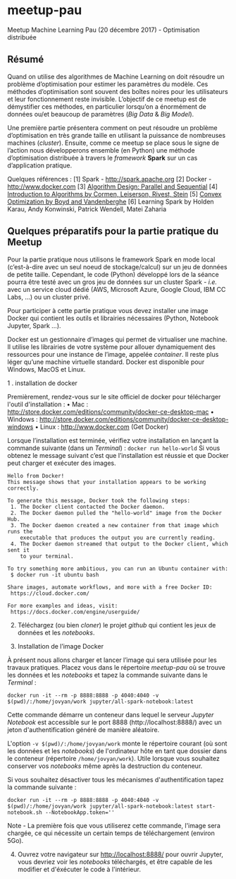 # meetup-pau

Meetup Machine Learning Pau (20 décembre 2017) - Optimisation distribuée

## Résumé 

Quand on utilise des algorithmes de Machine Learning on doit résoudre un problème d’optimisation pour estimer les paramètres du modèle. Ces méthodes d’optimisation sont souvent des boîtes noires pour les utilisateurs et leur fonctionnement reste invisible. L’objectif de ce meetup est de démystifier ces méthodes, en particulier lorsqu’on a énormément de données ou/et beaucoup de paramètres (_Big Data_ & _Big Model_).

Une première partie présentera comment on peut résoudre un problème d’optimisation en très grande taille en utilisant la puissance de nombreuses machines (_cluster_). Ensuite, comme ce meetup se place sous le signe de l’action nous développerons ensemble (en Python) une méthode d’optimisation distribuée à travers le _framework_ **Spark** sur un cas d’application pratique.

Quelques références :
[1] Spark - http://spark.apache.org
[2] Docker - http://www.docker.com
[3] [Algorithm Design: Parallel and Sequential](http://www.parallel-algorithms-book.com)
[4] [Introduction to Algorithms by Cormen, Leiserson, Rivest, Stein](https://mitpress.mit.edu/sites/default/files/titles/sample/0262533057chap27.pdf)
[5] [Convex Optimization by Boyd and Vandenberghe](http://web.stanford.edu/~boyd/cvxbook/)
[6] Learning Spark by Holden Karau, Andy Konwinski, Patrick Wendell, Matei Zaharia

## Quelques préparatifs pour la partie pratique du Meetup

Pour la partie pratique nous utilisons le framework Spark en mode local (c’est-à-dire avec un seul noeud de stockage/calcul) sur un jeu de données de petite taille. Cependant, le code (Python) développé lors de la séance pourra être testé avec un gros jeu de données sur un cluster Spark - _i.e._ avec un service cloud dédié (AWS, Microsoft Azure, Google Cloud, IBM CC Labs, …) ou un cluster privé.

Pour participer à cette partie pratique vous devez installer une image Docker qui contient les outils et librairies nécessaires (Python, Notebook Jupyter, Spark …).

Docker est un gestionnaire d’images qui permet de virtualiser une machine. Il utilise les librairies de votre système pour allouer dynamiquement des ressources pour une instance de l’image, appelée _container_. Il reste plus léger qu’une machine virtuelle standard. Docker est disponible pour Windows, MacOS et Linux.

1 . installation de docker

Premièrement, rendez-vous sur le site officiel de docker pour télécharger l'outil d'installation :
	•	Mac : http://store.docker.com/editions/community/docker-ce-desktop-mac
	•	Windows : http://store.docker.com/editions/community/docker-ce-desktop-windows
	•	Linux : http://www.docker.com (Get Docker)

Lorsque l’installation est terminée, vérifiez votre installation en lançant la commande suivante (dans un _Terminal_) :
```docker run hello-world```
Si vous obtenez le message suivant c’est que l’installation est réussie et que Docker peut charger et exécuter des images.

```
Hello from Docker!
This message shows that your installation appears to be working correctly.

To generate this message, Docker took the following steps:
 1. The Docker client contacted the Docker daemon.
 2. The Docker daemon pulled the "hello-world" image from the Docker Hub.
 3. The Docker daemon created a new container from that image which runs the
    executable that produces the output you are currently reading.
 4. The Docker daemon streamed that output to the Docker client, which sent it
    to your terminal.

To try something more ambitious, you can run an Ubuntu container with:
 $ docker run -it ubuntu bash

Share images, automate workflows, and more with a free Docker ID:
 https://cloud.docker.com/

For more examples and ideas, visit:
 https://docs.docker.com/engine/userguide/
```
2. Téléchargez (ou bien _cloner_) le projet _github_ qui contient les jeux de données et les _notebooks_.

3. Installation de l’image Docker

À présent nous allons charger et lancer l’image qui sera utilisée pour les travaux pratiques. Placez vous dans le répertoire _meetup-pau_ où se trouve les données et les _notebooks_ et tapez la commande suivante dans le _Terminal_ :

```docker run -it --rm -p 8888:8888 -p 4040:4040 -v $(pwd)/:/home/jovyan/work jupyter/all-spark-notebook:latest```

Cette commande démarre un conteneur dans lequel le serveur _Jupyter Notebook_ est accessible sur le port 8888 (http://localhost:8888/) avec un jeton d'authentification généré de manière aléatoire.

L'option `-v $(pwd)/:/home/jovyan/work` monte le répertoire courant (où sont les données et les _notebooks_) de l'ordinateur hôte en tant que dossier dans le conteneur (répertoire `/home/jovyan/work`). Utile lorsque vous souhaitez conserver vos _notebooks_ même après la destruction du conteneur.

Si vous souhaitez désactiver tous les mécanismes d'authentification tapez la commande suivante :

```docker run -it --rm -p 8888:8888 -p 4040:4040 -v $(pwd)/:/home/jovyan/work jupyter/all-spark-notebook:latest start-notebook.sh --NotebookApp.token=''```

Note - La première fois que vous utiliserez cette commande, l'image sera chargée, ce qui nécessite un certain temps de téléchargement (environ 5Go).

4. Ouvrez votre navigateur sur [http://localhost:8888/](http://localhost:8888/) pour ouvrir Jupyter, vous devriez voir les _notebooks_ téléchargés, et être capable de les modifier et d'éxécuter le code à l'intérieur.

